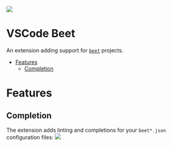 ![](https://raw.githubusercontent.com/mcbeet/vscode-beet/main/images/banner.png)

# VSCode Beet
An extension adding support for [`beet`](https://github.com/mcbeet/beet) projects.

- [Features](#Features)
    - [Completion](#Completion)

# Features
## Completion
The extension adds linting and completions for your `beet*.json` configuration files:
![](https://raw.githubusercontent.com/mcbeet/vscode-beet/main/images/demo.gif)